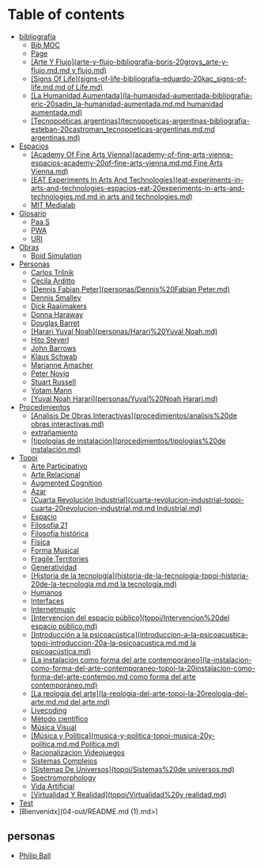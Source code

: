 # Table of contents

* [bibliografía](README.md)
  * [Bib MOC](<bibliografía/bib MOC.md>)
  * [Page](bibliografia/page.md)
  * [\[Arte Y Flujo\](arte-y-flujo-bibliografia-boris-20groys_arte-y-flujo.md.md y flujo.md)](bibliografia/arte-y-flujo-bibliografia-boris-20groys\_arte-y-flujo.md.md)
  * [\[Signs Of Life\](signs-of-life-bibliografia-eduardo-20kac_signs-of-life.md.md of Life.md)](bibliografia/signs-of-life-bibliografia-eduardo-20kac\_signs-of-life.md.md)
  * [\[La Humanidad Aumentada\](la-humanidad-aumentada-bibliografia-eric-20sadin_la-humanidad-aumentada.md.md humanidad aumentada.md)](bibliografia/la-humanidad-aumentada-bibliografia-eric-20sadin\_la-humanidad-aumentada.md.md)
  * [\[Tecnopoéticas argentinas\](tecnopoeticas-argentinas-bibliografia-esteban-20castroman_tecnopoeticas-argentinas.md.md argentinas.md)](bibliografia/tecnopoeticas-argentinas-bibliografia-esteban-20castroman\_tecnopoeticas-argentinas.md.md)
* [Espacios](espacios/README.md)
  * [\[Academy Of Fine Arts Vienna\](academy-of-fine-arts-vienna-espacios-academy-20of-fine-arts-vienna.md.md Fine Arts Vienna.md)](espacios/academy-of-fine-arts-vienna-espacios-academy-20of-fine-arts-vienna.md.md)
  * [\[EAT Experiments In Arts And Technologies\](eat-experiments-in-arts-and-technologies-espacios-eat-20experiments-in-arts-and-technologies.md.md in arts and technologies.md)](espacios/eat-experiments-in-arts-and-technologies-espacios-eat-20experiments-in-arts-and-technologies.md.md)
  * [MIT Medialab](<espacios/MIT Medialab.md>)
* [Glosario](glosario/README.md)
  * [Paa S](glosario/PaaS.md)
  * [PWA](glosario/PWA.md)
  * [URI](glosario/URI.md)
* [Obras](obras/README.md)
  * [Boid Simulation](<obras/Boid Simulation.md>)
* [Personas](personas/README.md)
  * [Carlos Trilnik](<personas/Carlos Trilnik.md>)
  * [Cecila Arditto](<personas/Cecila Arditto.md>)
  * [\[Dennis Fabian Peter\](personas/Dennis%20Fabian Peter.md)](personas/dennis-fabian-peter-personas-dennis-20fabian-peter.md.md)
  * [Dennis Smalley](<personas/Dennis Smalley.md>)
  * [Dick Raaijmakers](<personas/Dick Raaijmakers.md>)
  * [Donna Haraway](<personas/Donna Haraway.md>)
  * [Douglas Barret](<personas/Douglas Barret.md>)
  * [\[Harari Yuval Noah\](personas/Harari%20Yuval Noah.md)](personas/harari-yuval-noah-personas-harari-20yuval-noah.md.md)
  * [Hito Steyerl](<personas/Hito Steyerl.md>)
  * [John Barrows](<personas/John Barrows.md>)
  * [Klaus Schwab](<personas/Klaus Schwab.md>)
  * [Marianne Amacher](<personas/Marianne Amacher.md>)
  * [Peter Novig](<personas/Peter Novig.md>)
  * [Stuart Russell](<personas/Stuart Russell.md>)
  * [Yotam Mann](<personas/Yotam Mann.md>)
  * [\[Yuval Noah Harari\](personas/Yuval%20Noah Harari.md)](personas/yuval-noah-harari-personas-yuval-20noah-harari.md.md)
* [Procedimientos](procedimientos/README.md)
  * [\[Analisis De Obras Interactivas\](procedimientos/analisis%20de obras interactivas.md)](procedimientos/analisis-de-obras-interactivas-procedimientos-analisis-20de-obras-interactivas.md.md)
  * [extrañamiento](procedimientos/extrañamiento.md)
  * [\[tipologías de instalación\](procedimientos/tipologías%20de instalación.md)](procedimientos/tipologias-de-instalacion-procedimientos-tipologias-20de-instalacion.md.md)
* [Topoi](topoi/README.md)
  * [Arte Participativo](<topoi/Arte participativo.md>)
  * [Arte Relacional](<topoi/Arte relacional.md>)
  * [Augmented Cognition](<topoi/Augmented Cognition.md>)
  * [Azar](topoi/Azar.md)
  * [\[Cuarta Revolución Industrial\](cuarta-revolucion-industrial-topoi-cuarta-20revolucion-industrial.md.md Industrial.md)](topoi/cuarta-revolucion-industrial-topoi-cuarta-20revolucion-industrial.md.md)
  * [Espacio](topoi/Espacio.md)
  * [Filosofía 21](<topoi/Filosofía 21.md>)
  * [Filosofía histórica](<topoi/Filosofía histórica.md>)
  * [Física](topoi/Física.md)
  * [Forma Musical](<topoi/Forma Musical.md>)
  * [Fragile Territories](<topoi/Fragile Territories.md>)
  * [Generatividad](topoi/Generatividad.md)
  * [\[Historia de la tecnología\](historia-de-la-tecnologia-topoi-historia-20de-la-tecnologia.md.md la tecnología.md)](topoi/historia-de-la-tecnologia-topoi-historia-20de-la-tecnologia.md.md)
  * [Humanos](topoi/Humanos.md)
  * [Interfaces](topoi/Interfaces.md)
  * [Internetmusic](topoi/Internetmusic.md)
  * [\[Intervencion del espacio público\](topoi/Intervencion%20del espacio público.md)](topoi/intervencion-del-espacio-publico-topoi-intervencion-20del-espacio-publico.md.md)
  * [\[Introducción a la psicoacústica\](introduccion-a-la-psicoacustica-topoi-introduccion-20a-la-psicoacustica.md.md la psicoacústica.md)](topoi/introduccion-a-la-psicoacustica-topoi-introduccion-20a-la-psicoacustica.md.md)
  * [\[La instalación como forma del arte contemporáneo\](la-instalacion-como-forma-del-arte-contemporaneo-topoi-la-20instalacion-como-forma-del-arte-contempo.md como forma del arte contemporáneo.md)](topoi/la-instalacion-como-forma-del-arte-contemporaneo-topoi-la-20instalacion-como-forma-del-arte-contempo.md)
  * [\[La reología del arte\](la-reologia-del-arte-topoi-la-20reologia-del-arte.md.md del arte.md)](topoi/la-reologia-del-arte-topoi-la-20reologia-del-arte.md.md)
  * [Livecoding](topoi/Livecoding.md)
  * [Método científico](<topoi/Método científico.md>)
  * [Música Visual](<topoi/Música Visual.md>)
  * [\[Música y Política\](musica-y-politica-topoi-musica-20y-politica.md.md Política.md)](topoi/musica-y-politica-topoi-musica-20y-politica.md.md)
  * [Racionalizacion Videojuegos](topoi/Racionalizacion\_\(videojuegos\).md)
  * [Sistemas Complejos](<topoi/Sistemas complejos.md>)
  * [\[Sistemas De Universos\](topoi/Sistemas%20de universos.md)](topoi/sistemas-de-universos-topoi-sistemas-20de-universos.md.md)
  * [Spectromorphology](topoi/Spectromorphology.md)
  * [Vida Artificial](<topoi/Vida artificial.md>)
  * [\[Virtualidad Y Realidad\](topoi/Virtualidad%20y realidad.md)](topoi/virtualidad-y-realidad-topoi-virtualidad-20y-realidad.md.md)
* [Test](test.md)
* [Bienvenidx](04-out/README.md (1).md>)

## personas

* [Philip Ball](<bibliografía/Philip Ball\_Shapes.md>)
